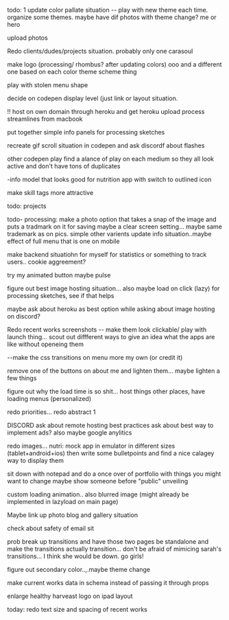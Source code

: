 
todo:
1 update color pallate situation -- play with new theme each time.  organize some themes.
maybe have dif photos with theme change? me or hero

upload photos

Redo clients/dudes/projects situation. probably only one
 carasoul

make logo (processing/ rhombus? after updating colors) ooo and a different one based on each color theme scheme thing 

play with stolen menu shape

decide on codepen display level (just link or layout situation.

!! host on own domain through heroku and get heroku upload process streamlines from macbook

put together simple info panels for processing sketches

recreate gif scroll situation in codepen and ask discordf about flashes

other codepen play
find a alance of play on each medium so they all look active and don't have tons of duplicates

-info model that looks good for nutrition app with switch to outlined icon

make skill tags more attractive

todo: projects

todo- processing:
make a photo option that takes a snap of the image and puts a tradmark on it for saving
maybe a clear screen setting... maybe same trademark as on pics. simple other varients
update info situation..maybe effect of full menu that is one on mobile 

make backend situatiohn for myself for statistics or something to track users.. cookie aggreement?

try my animated button maybe pulse

figure  out best image hosting situation...
also maybe load on click (lazy) for processing sketches, see if that  helps

maybe ask about heroku as best option while asking about image hosting on discord?

Redo recent works screenshots
-- make them look clickable/ play with launch thing... scout out diffferent ways to give an idea what the apps are like without openeing them

--make the css transitions on menu more my own (or credit it)

remove one of the buttons on about me and lighten them... maybe lighten a few things

figure out why the load time is so shit... host things other places, have loading menus (personalized)

redo priorities...
redo abstract 1


DISCORD
ask about remote hosting best practices
ask about best way to implement ads?
also maybe google anylitics

redo images... nutri:
mock app in emulator in different sizes (tablet+android+ios) then write some bulletpoints and find  a nice calagey way to display them

sit down with notepad and do a once over of portfolio with things you might want to change maybe show someone before "public" unveiling

custom loading animation.. also blurred image (might already be implemented in lazyload on main page)

Maybe link up photo blog and gallery situation

check about safety of email sit

prob break up transitions and have those two pages be standalone and make the transitions actually transition... don't be afraid of mimicing sarah's transitions... I think she would be down.  go girls!

figure out secondary color..,.maybe theme change

make current works data in  schema instead of passing it through props


enlarge healthy harveast  logo on ipad layout

today: redo text size and spacing of recent works